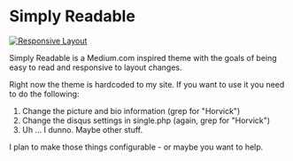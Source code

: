 Simply Readable
==============

[![Responsive Layout](http://i.imgur.com/XXHPktg.png, "Is it responsive?  You bet.")](http://ami.responsivedesign.is/?url=http://roberthorvick.com)

Simply Readable is a Medium.com inspired theme with the goals of being easy to read and responsive to layout changes.

Right now the theme is hardcoded to my site.  If you want to use it you need to do the following:

1. Change the picture and bio information (grep for "Horvick")
2. Change the disqus settings in single.php (again, grep for "Horvick")
3. Uh ... I dunno.  Maybe other stuff.

I plan to make those things configurable - or maybe you want to help.


